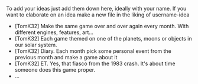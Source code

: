 To add your ideas just add them down here, ideally with your name. If
you want to elaborate on an idea make a new file in the liking of username-idea


* [TomK32] Make the same game over and over again every month. With different engines, features, art...
* [TomK32] Each game themed on one of the planets, moons or objects in our solar system.
* [TomK32] Diary. Each month pick some personal event from the previous month and make a game about it
* [TomK32] ET. Yes, that fiasco from the 1983 crash. It's about time someone does this game proper.
* ...
